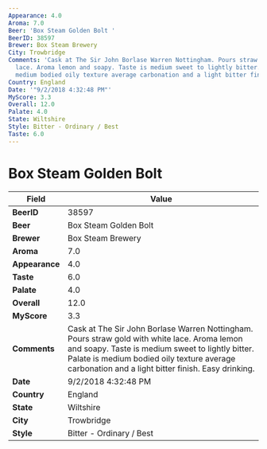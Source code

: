 ```yaml
---
Appearance: 4.0
Aroma: 7.0
Beer: 'Box Steam Golden Bolt '
BeerID: 38597
Brewer: Box Steam Brewery
City: Trowbridge
Comments: 'Cask at The Sir John Borlase Warren Nottingham. Pours straw gold with white
  lace. Aroma lemon and soapy. Taste is medium sweet to lightly bitter. Palate is
  medium bodied oily texture average carbonation and a light bitter finish. Easy drinking. '
Country: England
Date: '"9/2/2018 4:32:48 PM"'
MyScore: 3.3
Overall: 12.0
Palate: 4.0
State: Wiltshire
Style: Bitter - Ordinary / Best
Taste: 6.0
---
```


# Box Steam Golden Bolt 

| Field         | Value |
|---------------|-------|
| **BeerID** | 38597 |
| **Beer** | Box Steam Golden Bolt  |
| **Brewer** | Box Steam Brewery |
| **Aroma** | 7.0 |
| **Appearance** | 4.0 |
| **Taste** | 6.0 |
| **Palate** | 4.0 |
| **Overall** | 12.0 |
| **MyScore** | 3.3 |
| **Comments** | Cask at The Sir John Borlase Warren Nottingham. Pours straw gold with white lace. Aroma lemon and soapy. Taste is medium sweet to lightly bitter. Palate is medium bodied oily texture average carbonation and a light bitter finish. Easy drinking.  |
| **Date** | 9/2/2018 4:32:48 PM |
| **Country** | England |
| **State** | Wiltshire |
| **City** | Trowbridge |
| **Style** | Bitter - Ordinary / Best |
